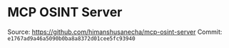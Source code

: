 # MCP OSINT Server

Source: https://github.com/himanshusanecha/mcp-osint-server
Commit: `e1767ad9a46a5090b0ba8a8372d01cee5fc93940`
